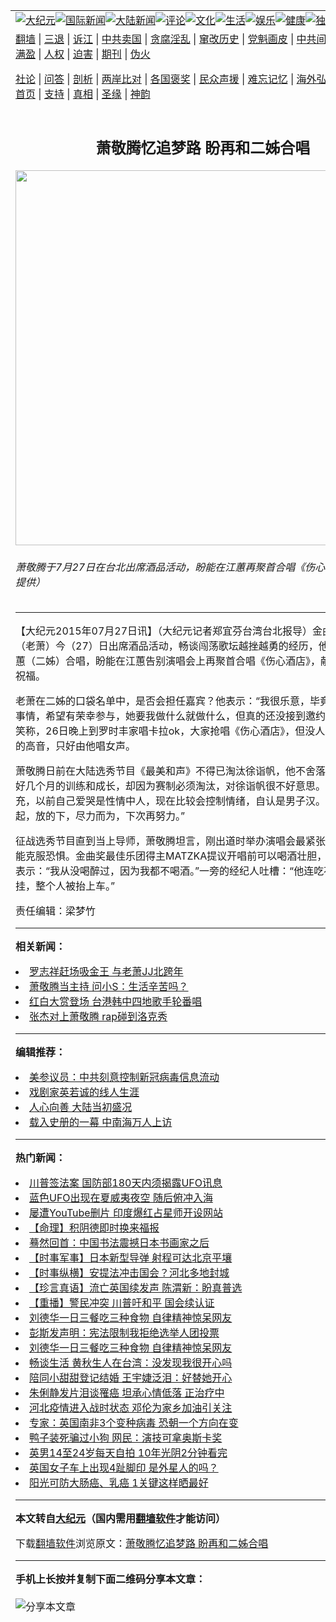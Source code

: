 <a name="1" id="1" target="_blank"></a><span id="1"></span>
<table align=center border="0"><tr><td colspan="2" VALIGN=TOP><a href="https://github.com/uekbnn329/djy/blob/master/gb/nsc413.md#1"><img src="https://raw.githubusercontent.com/uekbnn329/www/master/t/djy/1.jpg" title="大纪元"></a><a href="https://github.com/uekbnn329/djy/blob/master/gb/n24hr.md#1"><img src="https://raw.githubusercontent.com/uekbnn329/www/master/t/djy/3.jpg" title="国际新闻"></a><a href="https://github.com/uekbnn329/djy/blob/master/gb/nsc413.md#1"><img src="https://raw.githubusercontent.com/uekbnn329/www/master/t/djy/4.jpg" title="大陆新闻"></a><a href="https://github.com/uekbnn329/djy/blob/master/gb/news392.md#1"><img src="https://raw.githubusercontent.com/uekbnn329/www/master/t/djy/5.jpg" title="评论"></a><a href="https://github.com/uekbnn329/djy/blob/master/gb/news2007.md#1"><img src="https://raw.githubusercontent.com/uekbnn329/www/master/t/djy/6.jpg" title="文化"></a><a href="https://github.com/uekbnn329/djy/blob/master/gb/news2008.md#1"><img src="https://raw.githubusercontent.com/uekbnn329/www/master/t/djy/7.jpg" title="生活"></a><a href="https://github.com/uekbnn329/djy/blob/master/gb/ncyule.md#1"><img src="https://raw.githubusercontent.com/uekbnn329/www/master/t/djy/8.jpg" title="娱乐"></a><a href="https://github.com/uekbnn329/djy/blob/master/gb/nsc1002.md#1"><img src="https://raw.githubusercontent.com/uekbnn329/www/master/t/djy/9.jpg" title="健康"><a href="https://github.com/uekbnn329/djy/blob/master/gb/nf6092.md#1"><img src="https://raw.githubusercontent.com/uekbnn329/www/master/t/djy/10a.jpg" title="独家"></a><a href="https://github.com/uekbnn329/djy/blob/master/gb/nf4514.md#1"><img src="https://raw.githubusercontent.com/uekbnn329/www/master/t/djy/12a.jpg" title="头条"></a></td></tr>
<tr><td colspan="2" VALIGN=TOP><a target="_blank" href="https://github.com/uekbnn329/www/blob/master/README.md?zsrh#1">翻墙</a> | <a target="_blank" href="https://github.com/uekbnn329/djy/blob/master/gb/nf5657.md#1">三退</a> | <a target="_blank" href="https://github.com/uekbnn329/djy/blob/master/gb/nf6124.md#1">诉江</a> | <a target="_blank" href="https://github.com/uekbnn329/djy/blob/master/gb/nf1176117.md#1">中共卖国</a> | <a target="_blank" href="https://github.com/uekbnn329/djy/blob/master/gb/nf5773.md#1">贪腐淫乱</a> | <a target="_blank" href="https://github.com/uekbnn329/djy/blob/master/gb/nf1176115.md#1">窜改历史</a> | <a target="_blank" href="https://github.com/uekbnn329/djy/blob/master/gb/nf1176107.md#1">党魁画皮</a> | <a target="_blank" href="https://github.com/uekbnn329/djy/blob/master/gb/nf1320400.md#1">中共间谍</a> | <a target="_blank" href="https://github.com/uekbnn329/djy/blob/master/gb/nf1176114.md#1">破坏传统</a> | <a target="_blank" href="https://github.com/uekbnn329/ntdtv/blob/master/gb/prog447_1.md#1">恶贯满盈</a> | <a target="_blank" href="https://github.com/uekbnn329/djy/blob/master/gb/ncid278.md#1">人权</a> | <a target="_blank" href="https://github.com/uekbnn329/djy/blob/master/gb/nf1176111.md#1">迫害</a> | <a target="_blank" href="https://gitlab.com/szzdlab/mh-qikan/blob/master/README.md#1">期刊</a> | <a target="_blank" href="https://github.com/uekbnn329/djy/blob/master/gb/nf5562.md#1">伪火</a></p><p><a target="_blank" href="https://github.com/uekbnn329/djy/blob/master/gb/9p.md#1">社论</a> | <a target="_blank" href="https://github.com/uekbnn329/djy/blob/master/gb/nf4378.md#1">问答</a> | <a target="_blank" href="https://github.com/uekbnn329/djy/blob/master/gb/nf5792.md#1">剖析</a> | <a target="_blank" href="https://github.com/uekbnn329/djy/blob/master/gb/nf5735.md#1">两岸比对</a> | <a target="_blank" href="https://github.com/uekbnn329/djy/blob/master/gb/nf6119.md#1">各国褒奖</a> | <a target="_blank" href="https://github.com/uekbnn329/djy/blob/master/gb/nf6120.md#1">民众声援</a> | <a target="_blank" href="https://github.com/uekbnn329/djy/blob/master/gb/nf1188594.md#1">难忘记忆</a> | <a target="_blank" href="https://github.com/uekbnn329/djy/blob/master/gb/nf3180.md#1">海外弘传</a> | <a target="_blank" href="https://github.com/uekbnn329/djy/blob/master/gb/nf5410.md#1">万人上访</a> | <a target="_blank" href="https://github.com/uekbnn329/www/blob/master/README.md?zsrh#1">平台首页</a> | <a target="_blank" href="https://github.com/uekbnn329/djy/blob/master/gb/nf4386.md#1">支持</a> | <a target="_blank" href="https://github.com/uekbnn329/djy/blob/master/gb/nf4389.md#1">真相</a> | <a target="_blank" href="https://github.com/uekbnn329/djy/blob/master/gb/nf5790.md#1">圣缘</a> | <a target="_blank" href="https://github.com/uekbnn329/djy/blob/master/gb/nf4786.md#1">神韵</a></td></tr>
<tr><td VALIGN=TOP width="626"><h2 align=center>萧敬腾忆追梦路 盼再和二姊合唱</h2>
<img width="600" src="https://i.epochtimes.com/assets/uploads/2015/07/1507271001201487-600x400.jpg" />
<h6>萧敬腾于7月27日在台北出席酒品活动，盼能在江蕙再聚首合唱《伤心酒店》。（公关提供）
</h6>
<hr>
	<p>【大纪元2015年07月27日讯】（大纪元记者郑宜芬台湾台北报导）金曲歌王<ahref="https://github.com/uekbnn329/djy/blob/master/gb/tag/%E8%90%A7%E6%95%AC%E8%85%BE.md#1">萧敬腾</a>（<ahref="https://github.com/uekbnn329/djy/blob/master/gb/tag/%E8%80%81%E8%90%A7.md#1">老萧</a>）今（27）日出席酒品活动，畅谈闯荡歌坛越挫越勇的经历，他也回忆曾和<ahref="https://github.com/uekbnn329/djy/blob/master/gb/tag/%E6%B1%9F%E8%95%99.md#1">江蕙</a>（二姊）合唱，盼能在江蕙告别演唱会上再聚首合唱《伤心酒店》，献上自然真挚的祝福。</p>
<p><ahref="https://github.com/uekbnn329/djy/blob/master/gb/tag/%E8%80%81%E8%90%A7.md#1">老萧</a>在二姊的口袋名单中，是否会担任嘉宾？他表示：“我很乐意，毕竟是这么重要的事情，希望有荣幸参与，她要我做什么就做什么，但真的还没接到邀约啦！”<ahref="https://github.com/uekbnn329/djy/blob/master/gb/tag/%E8%90%A7%E6%95%AC%E8%85%BE.md#1">萧敬腾</a>还笑称，26日晚上到罗时丰家唱卡拉ok，大家抢唱《伤心酒店》，但没人唱的上去女声的高音，只好由他唱女声。</p>
<p>萧敬腾日前在大陆选秀节目《最美和声》不得已淘汰徐诣帆，他不舍落泪，坦言经过好几个月的训练和成长，却因为赛制必须淘汰，对徐诣帆很不好意思。但老萧也补充，以前自己爱哭是性情中人，现在比较会控制情绪，自认是男子汉。他说：“输的起，放的下，尽力而为，下次再努力。”</p>
<p>征战选秀节目直到当上导师，萧敬腾坦言，刚出道时举办演唱会最紧张，但想开点就能克服恐惧。金曲奖最佳乐团得主MATZKA提议开唱前可以喝酒壮胆，老萧听了自豪表示：“我从没喝醉过，因为我都不喝酒。”一旁的经纪人吐槽：“他连吃花雕鸡都会挂，整个人被抬上车。”</p>
<p>责任编辑：梁梦竹</p>
	
<hr>


<strong>相关新闻：</strong>
<li><a href="https://github.com/uekbnn329/djy/blob/master/gb/15/1/1/n4331575.md#1">罗志祥赶场吸金王 与老萧JJ北跨年</a></li>
<li><a href="https://github.com/uekbnn329/djy/blob/master/gb/15/1/4/n4333740.md#1">萧敬腾当主持  问小S：生活辛苦吗？</a></li>
<li><a href="https://github.com/uekbnn329/djy/blob/master/gb/15/1/25/n4350585.md#1">红白大赏登场  台港韩中四地歌手轮番唱</a></li>
<li><a href="https://github.com/uekbnn329/djy/blob/master/gb/15/1/31/n4355796.md#1">张杰对上萧敬腾 rap碰到洛克秀</a></li>
<hr>


<strong>编辑推荐：</strong>
<li><a href="https://github.com/onzhi266/djy/blob/master/gb/20/2/22/n11887949.md#1">美参议员：中共刻意控制新冠病毒信息流动</a></li>
<li><a href="https://github.com/tsiac2612/djy/blob/master/gb/18/1/2/n10018540.md#1" target="_blank">戏剧家英若诚的线人生涯</a></li><li><a href="https://github.com/uekbnn329/djy/blob/master/gb/15/7/17/n4482910.md?dfh#1" target="_blank">人心向善 大陆当初盛况</a></li><li><a href="https://github.com/tsiac2612/djy/blob/master/gb/8/4/26/n2096078.md#1" target="_blank">载入史册的一幕 中南海万人上访</a></li>
<hr>

<strong>热门新闻：</strong>
<li><a href="https://github.com/uekbnn329/djy/blob/master/gb/21/1/1/n12659278.md#1">川普签法案 国防部180天内须揭露UFO讯息</a></li>
<li><a href="https://github.com/uekbnn329/djy/blob/master/gb/21/1/4/n12665017.md#1">蓝色UFO出现在夏威夷夜空 随后俯冲入海</a></li>
<li><a href="https://github.com/uekbnn329/djy/blob/master/gb/21/1/3/n12663595.md#1">屡遭YouTube删片 印度爆红占星师开设网站</a></li>
<li><a href="https://github.com/uekbnn329/djy/blob/master/gb/20/12/29/n12651306.md#1">【命理】积阴德即时换来福报</a></li>
<li><a href="https://github.com/uekbnn329/djy/blob/master/gb/18/12/14/n10910370.md#1">蓦然回首：中国书法震撼日本书画家之后</a></li>
<li><a href="https://github.com/uekbnn329/djy/blob/master/gb/21/1/4/n12666445.md#1">【时事军事】日本新型导弹 射程可达北京平壤</a></li>
<li><a href="https://github.com/uekbnn329/djy/blob/master/gb/21/1/8/n12674454.md#1">【时事纵横】安提法冲击国会？河北多地封城</a></li>
<li><a href="https://github.com/uekbnn329/djy/blob/master/gb/21/1/7/n12673440.md#1">【珍言真语】流亡英国续发声 陈渭新：盼真普选</a></li>
<li><a href="https://github.com/uekbnn329/djy/blob/master/gb/21/1/4/n12664729.md#1">【重播】警民冲突 川普吁和平 国会续认证</a></li>
<li><a href="https://github.com/uekbnn329/djy/blob/master/gb/21/1/5/n12669070.md#1">刘德华一日三餐吃三种食物 自律精神惊呆网友</a></li>
<li><a href="https://github.com/uekbnn329/djy/blob/master/gb/21/1/6/n12671477.md#1">彭斯发声明：宪法限制我拒绝选举人团投票</a></li>
<li><a href="https://github.com/uekbnn329/djy/blob/master/gb/21/1/5/n12669070.md#1">刘德华一日三餐吃三种食物 自律精神惊呆网友</a></li>
<li><a href="https://github.com/uekbnn329/djy/blob/master/gb/21/1/5/n12667940.md#1">畅谈生活 黄秋生人在台湾：没发现我很开心吗</a></li>
<li><a href="https://github.com/uekbnn329/djy/blob/master/gb/21/1/7/n12672836.md#1">陪同小甜甜登记结婚 王宇婕泛泪：好替她开心</a></li>
<li><a href="https://github.com/uekbnn329/djy/blob/master/gb/21/1/5/n12668537.md#1">朱俐静发片泪谈罹癌 坦承心情低落 正治疗中</a></li>
<li><a href="https://github.com/uekbnn329/djy/blob/master/gb/21/1/6/n12669356.md#1">河北疫情进入战时状态 邓伦为家乡加油引关注</a></li>
<li><a href="https://github.com/uekbnn329/djy/blob/master/gb/21/1/5/n12669218.md#1">专家：英国南非3个变种病毒 恐朝一个方向在变</a></li>
<li><a href="https://github.com/uekbnn329/djy/blob/master/gb/21/1/6/n12669973.md#1">鸭子装死骗过小狗 网民：演技可拿奥斯卡奖</a></li>
<li><a href="https://github.com/uekbnn329/djy/blob/master/gb/21/1/6/n12670236.md#1">英男14至24岁每天自拍 10年光阴2分钟看完</a></li>
<li><a href="https://github.com/uekbnn329/djy/blob/master/gb/21/1/5/n12667668.md#1">英国女子车上出现4趾脚印 是外星人的吗？</a></li>
<li><a href="https://github.com/uekbnn329/djy/blob/master/gb/21/1/2/n12662262.md#1">阳光可防大肠癌、乳癌 1关键这样晒最好</a></li>
<hr>

<strong>本文转自<a href="https://www.epochtimes.com">大纪元</a>（国内需用<a href="https://github.com/uekbnn329/www/blob/master/README.md#8">翻墙软件</a>才能访问）</strong><p>下载<a href="https://github.com/uekbnn329/www/blob/master/README.md#8">翻墙软件</a>浏览原文：<a href="https://www.epochtimes.com/gb/15/7/27/n4490064.htm">萧敬腾忆追梦路 盼再和二姊合唱</a></p><hr>

<strong>手机上长按并复制下面二维码分享本文章：</strong><br><br><img src="https://chart.apis.google.com/chart?cht=qr&chs=240x240&choe=UTF-8&chld=M|2&chl=https://github.com/uekbnn329/djy/blob/master/gb/15/7/27/n4490064.md%231" title="分享本文章"></td><td VALIGN=TOP><a href="https://github.com/uekbnn329/djy/blob/master/gb/16/1/21/n4622075.md?dfh#1" target="_blank"><img src="https://raw.githubusercontent.com/uekbnn329/djy/master/gb/300/wei-f1.jpg" title="中共的伪火骗局"  alt="中共的伪火骗局"></a><br><a href="https://github.com/uekbnn329/www/blob/master/README.md?dfh#9" target="_blank"><img src="https://raw.githubusercontent.com/uekbnn329/djy/master/gb/300/yong-h.jpg" title="永恒的见证"  alt="永恒的见证"></a><br><a href="https://github.com/uekbnn329/djy/blob/master/gb/13/9/29/n3974789.md?dfh#1" target="_blank"><img src="https://raw.githubusercontent.com/uekbnn329/djy/master/gb/300/shang-lnz.jpg" title="善良女子被中共投男牢"  alt="善良女子被中共投男牢"></a><br><a href="https://github.com/uekbnn329/djy/blob/master/gb/16/3/16/n4663449.md?dfh#1" target="_blank"><img src="https://raw.githubusercontent.com/uekbnn329/djy/master/gb/300/huo-z3.jpg" title="警卫目击活摘器官"  alt="警卫目击活摘器官"></a><br><a href="https://github.com/uekbnn329/djy/blob/master/gb/16/8/7/n8177641.md?dfh#1" target="_blank"><img src="https://raw.githubusercontent.com/uekbnn329/djy/master/gb/300/huo-z4.jpg" title="证人描述活摘恐怖"  alt="证人描述活摘恐怖"></a><br><a href="https://github.com/uekbnn329/djy/blob/master/gb/10/4/19/n2881569.md?dfh#1" target="_blank"><img src="https://raw.githubusercontent.com/uekbnn329/djy/master/gb/300/huo-z1.jpg" title="揭开活摘器官黑幕"  alt="揭开活摘器官黑幕"></a><br><a href="https://github.com/uekbnn329/djy/blob/master/gb/10/11/7/n3077476.md?dfh#1" target="_blank"><img src="https://raw.githubusercontent.com/uekbnn329/djy/master/gb/300/ma-ks.jpg" title="马克思的成魔之路"  alt="马克思的成魔之路"></a><br><a href="https://github.com/uekbnn329/djy/blob/master/gb/14/6/9/n4173977.md?dfh#1" target="_blank"><img src="https://raw.githubusercontent.com/uekbnn329/djy/master/gb/300/chang-zs.jpg" title="藏字石 蕴天机"  alt="藏字石 蕴天机"></a><br><a href="https://github.com/uekbnn329/djy/blob/master/gb/18/5/10/n10381511.md?dfh#1" target="_blank"><img src="https://raw.githubusercontent.com/uekbnn329/djy/master/gb/300/st1.jpg" title="关注3亿人三退"  alt="关注3亿人三退"></a><br><a href="https://github.com/uekbnn329/djy/blob/master/gb/18/3/21/n10237682.md?dfh#1" target="_blank"><img src="https://raw.githubusercontent.com/uekbnn329/djy/master/gb/300/jie-t.jpg" title="解体中共复兴中华"  alt="解体中共复兴中华"></a><br><a href="https://github.com/uekbnn329/djy/blob/master/gb/9/2/9/n2422991.md?dfh#1" target="_blank"><img src="https://raw.githubusercontent.com/uekbnn329/djy/master/gb/300/gao-zs.jpg" title="中共迫害良心律师"  alt="中共迫害良心律师"></a><br><a href="https://github.com/uekbnn329/djy/blob/master/gb/18/12/9/n10900044.md?dfh#1" target="_blank"><img src="https://raw.githubusercontent.com/uekbnn329/djy/master/gb/300/sj1.jpg" title="303万人举报江泽民"  alt="303万人举报江泽民"></a><br><a href="https://github.com/uekbnn329/djy/blob/master/gb/18/8/28/n10672014.md?dfh#1" target="_blank"><img src="https://raw.githubusercontent.com/uekbnn329/djy/master/gb/300/sj2.jpg" title="这些官员为何起诉江泽民"  alt="这些官员为何起诉江泽民"></a><br><a href="https://github.com/uekbnn329/djy/blob/master/gb/8/12/18/n2367165.md?dfh#1" target="_blank"><img src="https://raw.githubusercontent.com/uekbnn329/djy/master/gb/300/liangan.jpg" title="海峡两岸的强烈对比"  alt="海峡两岸的强烈对比"></a><br><a href="https://github.com/uekbnn329/djy/blob/master/gb/15/12/10/n4593139.md?dfh#1" target="_blank"><img src="https://raw.githubusercontent.com/uekbnn329/djy/master/gb/300/jia-ndzl.jpg" title="加拿大总理的贺信"  alt="加拿大总理的贺信"></a><br><a href="https://github.com/uekbnn329/djy/blob/master/gb/11/6/17/n3289382.md?dfh#1" target="_blank"><img src="https://raw.githubusercontent.com/uekbnn329/djy/master/gb/300/xiao-wd.jpg" title="探寻真相兼听则明"  alt="探寻真相兼听则明"></a><br><a href="https://github.com/uekbnn329/djy/blob/master/gb/18/10/27/n10812623.md?dfh#1" target="_blank"><img src="https://raw.githubusercontent.com/uekbnn329/djy/master/gb/300/yindu.jpg" title="印度媒体报道东方"  alt="印度媒体报道东方"></a><br><a href="https://github.com/uekbnn329/djy/blob/master/gb/18/6/9/n10469652.md?dfh#1" target="_blank"><img src="https://raw.githubusercontent.com/uekbnn329/djy/master/gb/300/xie-j.jpg" title="不一样的海外校园"  alt="不一样的海外校园"></a><br><a href="https://github.com/uekbnn329/djy/blob/master/gb/7/4/5/n1669415.md?dfh#1" target="_blank"><img src="https://raw.githubusercontent.com/uekbnn329/djy/master/gb/300/li-up.jpg" title="从大师到徒弟的传奇"  alt="从大师到徒弟的传奇"></a><br><a href="https://github.com/uekbnn329/djy/blob/master/gb/17/5/26/n9191512.md?dfh#1" target="_blank"><img src="https://raw.githubusercontent.com/uekbnn329/djy/master/gb/300/zfl2.jpg" title="亿万人与东方一本奇书"  alt="亿万人与东方一本奇书"></a><br><a href="https://github.com/uekbnn329/djy/blob/master/gb/13/11/27/n4020290.md?dfh#1" target="_blank"><img src="https://raw.githubusercontent.com/uekbnn329/djy/master/gb/300/zhen-h.jpg" title="大陆见不到的震撼场面"  alt="大陆见不到的震撼场面"></a><br><a href="https://github.com/uekbnn329/djy/blob/master/gb/15/7/17/n4482910.md?dfh#1" target="_blank"><img src="https://raw.githubusercontent.com/uekbnn329/djy/master/gb/300/dalu-sk.jpg" title="人心向善 大陆当初盛况"  alt="人心向善 大陆当初盛况"></a><br><a href="https://github.com/uekbnn329/djy/blob/master/gb/19/1/5/n10955468.md?dfh#1" target="_blank"><img src="https://raw.githubusercontent.com/uekbnn329/djy/master/gb/300/zfl1.jpg" title="追寻真理 这书讲什么"  alt="追寻真理 这书讲什么"></a><br><a href="https://github.com/uekbnn329/www/blob/master/README.md?dfh#1" target="_blank"><img src="https://raw.githubusercontent.com/uekbnn329/djy/master/gb/300/fq1.jpg" title="下载免费翻墙软件"  alt="下载免费翻墙软件"></a><br></td></tr></table>
